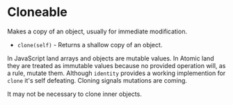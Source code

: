 # Cloneable

Makes a copy of an object, usually for immediate modification.

* `clone(self)` - Returns a shallow copy of an object.

In JavaScript land arrays and objects are mutable values.  In Atomic land they are treated as immutable values because no provided operation will, as a rule, mutate them.  Although `identity` provides a working implemention for `clone` it's self defeating.  Cloning signals mutations are coming.

It may not be necessary to clone inner objects.
